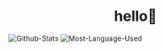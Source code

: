 
<h1 align="center"> hello👋 </h1>

<img src="https://github-readme-stats.vercel.app/api?username=Manjunathravindra&show_icons=true&locale=en&theme=synthwave" alt="Github-Stats" />
<img src="https://github-readme-stats.vercel.app/api/top-langs?username=Manjunathravindra&show_icons=true&locale=en&layout=compact&theme=synthwave" alt="Most-Language-Used" />
